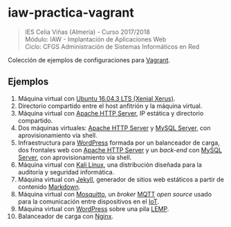 # iaw-practica-vagrant

>IES Celia Viñas (Almería) - Curso 2017/2018  
>Módulo: IAW - Implantación de Aplicaciones Web  
>Ciclo: CFGS Administración de Sistemas Informáticos en Red  

Colección de ejemplos de configuraciones para [Vagrant][1].

## Ejemplos

1. Máquina virtual con [Ubuntu 16.04.3 LTS (Xenial Xerus)][2].
2. Directorio compartido entre el host anfitrión y la máquina virtual.
3. Máquina virtual con [Apache HTTP Server][3], IP estática y directorio compartido.
4. Dos máquinas virtuales: [Apache HTTP Server][3] y [MySQL Server][4], con aprovisionamiento vía shell.
5. Infraestructura para [WordPress][5] formada por un balanceador de carga, dos frontales web con [Apache HTTP Server][3] y un *back-end* con [MySQL Server][4], con aprovisionamiento vía shell.
6. Máquina virtual con [Kali Linux][6], una distribución diseñada para la auditoría y seguridad informática.
7. Máquina virtual con [Jekyll][7], generador de sitios web estáticos a partir de contenido [Markdown][8].
8. Máquina virtual con [Mosquitto][9], un  *broker* [MQTT][10] *open source* usado para la comunicación entre dispositivos en el [IoT][11].
9. Máquina virtual con [WordPress][5] sobre una pila [LEMP][12].
10. Balanceador de carga con [Nginx][13].


[1]: https://www.vagrantup.com
[2]: https://app.vagrantup.com/ubuntu/boxes/xenial64
[3]: https://httpd.apache.org
[4]: https://dev.mysql.com/downloads/mysql/
[5]: https://wordpress.org
[6]: https://www.kali.org
[7]: https://jekyllrb.com
[8]: https://daringfireball.net/projects/markdown/
[9]: https://mosquitto.org
[10]: http://mqtt.org
[11]: https://es.wikipedia.org/wiki/Internet_de_las_cosas
[12]: https://lemp.io
[13]: https://nginx.org